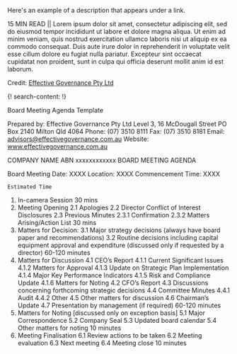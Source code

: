 Here's an example of a description that appears under a link.

15 MIN READ || Lorem ipsum dolor sit amet, consectetur adipiscing elit, sed do eiusmod tempor incididunt ut labore et dolore magna aliqua. Ut enim ad minim veniam, quis nostrud exercitation ullamco laboris nisi ut aliquip ex ea commodo consequat. Duis aute irure dolor in reprehenderit in voluptate velit esse cillum dolore eu fugiat nulla pariatur. Excepteur sint occaecat cupidatat non proident, sunt in culpa qui officia deserunt mollit anim id est laborum.

Credit: [Effective Governance Pty Ltd](http://www.effectivegovernance.com.au/)

{! search-content: !}

Board Meeting Agenda Template


Prepared by: 
Effective Governance Pty Ltd
Level 3, 16 McDougall Street
PO Box 2140
Milton Qld 4064	Phone: (07) 3510 8111
Fax: (07) 3510 8181
Email: advisors@effectivegovernance.com.au 
Website: www.effectivegovernance.com.au 

 
COMPANY NAME
ABN xxxxxxxxxxxx
BOARD MEETING AGENDA

Board Meeting Date:		XXXX
Location:			XXXX
Commencement Time:	XXXX

	Estimated Time
1.	In-camera Session	30 mins
2.	Meeting Opening
2.1	Apologies
2.2	Director Conflict of Interest Disclosures
2.3	Previous Minutes
	2.3.1	Confirmation
	2.3.2	Matters Arising/Action List	30 mins
3.	Matters for Decision:
3.1	Major strategy decisions (always have board paper and recommendations)
3.2	Routine decisions including capital equipment approval and expenditure (discussed only if requested by a director)	60-120 minutes
4.	Matters for Discussion
4.1	CEO’s Report
4.1.1	Current Significant Issues
4.1.2	Matters for Approval 
4.1.3	Update on Strategic Plan Implementation
4.1.4	Major Key Performance Indicators
4.1.5	Risk and Compliance Update
4.1.6	Matters for Noting
4.2	CFO’s Report
4.3	Discussions concerning forthcoming strategic decisions
4.4	Committee Minutes
	4.4.1	Audit
	4.4.2	Other
4.5	Other matters for discussion
4.6	Chairman’s Update
4.7	Presentation by management (if required)	60-120 minutes
5.	Matters for Noting [discussed only on exception basis]
5.1	Major Correspondence
5.2	Company Seal
5.3	Updated board calendar
5.4	Other matters for noting	10 minutes
6.	Meeting Finalisation
6.1	Review actions to be taken
6.2	Meeting evaluation
6.3	Next meeting
6.4	Meeting close	10 minutes

